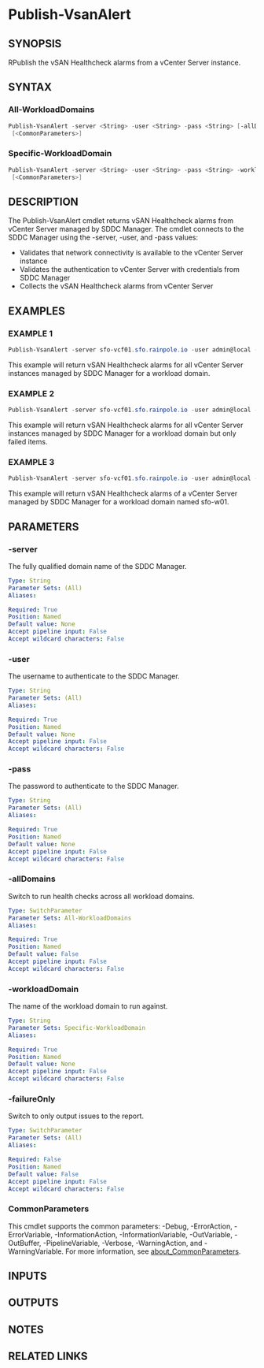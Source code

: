 # Publish-VsanAlert

## SYNOPSIS

RPublish the vSAN Healthcheck alarms from a vCenter Server instance.

## SYNTAX

### All-WorkloadDomains

```powershell
Publish-VsanAlert -server <String> -user <String> -pass <String> [-allDomains] [-failureOnly]
 [<CommonParameters>]
```

### Specific-WorkloadDomain

```powershell
Publish-VsanAlert -server <String> -user <String> -pass <String> -workloadDomain <String> [-failureOnly]
 [<CommonParameters>]
```

## DESCRIPTION

The Publish-VsanAlert cmdlet returns vSAN Healthcheck alarms from vCenter Server managed by SDDC Manager.
The cmdlet connects to the SDDC Manager using the -server, -user, and -pass values:

- Validates that network connectivity is available to the vCenter Server instance
- Validates the authentication to vCenter Server with credentials from SDDC Manager
- Collects the vSAN Healthcheck alarms from vCenter Server

## EXAMPLES

### EXAMPLE 1

```powershell
Publish-VsanAlert -server sfo-vcf01.sfo.rainpole.io -user admin@local -pass VMw@re1!VMw@re1! -allDomains
```

This example will return vSAN Healthcheck alarms for all vCenter Server instances managed by SDDC Manager for a workload domain.

### EXAMPLE 2

```powershell
Publish-VsanAlert -server sfo-vcf01.sfo.rainpole.io -user admin@local -pass VMw@re1!VMw@re1! -allDomains -failureOnly
```

This example will return vSAN Healthcheck alarms for all vCenter Server instances managed by SDDC Manager for a workload domain but only failed items.

### EXAMPLE 3

```powershell
Publish-VsanAlert -server sfo-vcf01.sfo.rainpole.io -user admin@local -pass VMw@re1!VMw@re1! -workloadDomain sfo-w01
```

This example will return vSAN Healthcheck alarms of a vCenter Server managed by SDDC Manager for a workload domain named sfo-w01.

## PARAMETERS

### -server

The fully qualified domain name of the SDDC Manager.

```yaml
Type: String
Parameter Sets: (All)
Aliases:

Required: True
Position: Named
Default value: None
Accept pipeline input: False
Accept wildcard characters: False
```

### -user

The username to authenticate to the SDDC Manager.

```yaml
Type: String
Parameter Sets: (All)
Aliases:

Required: True
Position: Named
Default value: None
Accept pipeline input: False
Accept wildcard characters: False
```

### -pass

The password to authenticate to the SDDC Manager.

```yaml
Type: String
Parameter Sets: (All)
Aliases:

Required: True
Position: Named
Default value: None
Accept pipeline input: False
Accept wildcard characters: False
```

### -allDomains

Switch to run health checks across all workload domains.

```yaml
Type: SwitchParameter
Parameter Sets: All-WorkloadDomains
Aliases:

Required: True
Position: Named
Default value: False
Accept pipeline input: False
Accept wildcard characters: False
```

### -workloadDomain

The name of the workload domain to run against.

```yaml
Type: String
Parameter Sets: Specific-WorkloadDomain
Aliases:

Required: True
Position: Named
Default value: None
Accept pipeline input: False
Accept wildcard characters: False
```

### -failureOnly

Switch to only output issues to the report.

```yaml
Type: SwitchParameter
Parameter Sets: (All)
Aliases:

Required: False
Position: Named
Default value: False
Accept pipeline input: False
Accept wildcard characters: False
```

### CommonParameters

This cmdlet supports the common parameters: -Debug, -ErrorAction, -ErrorVariable, -InformationAction, -InformationVariable, -OutVariable, -OutBuffer, -PipelineVariable, -Verbose, -WarningAction, and -WarningVariable. For more information, see [about_CommonParameters](http://go.microsoft.com/fwlink/?LinkID=113216).

## INPUTS

## OUTPUTS

## NOTES

## RELATED LINKS
